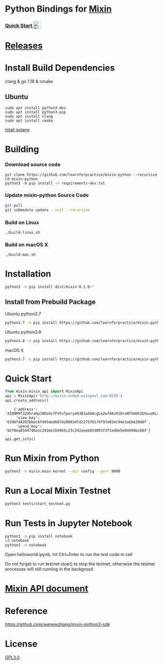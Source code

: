 # Python Bindings for [Mixin](https://github.com/mixinNetwork/mixin)
<h3>
  <a
    target="_blank"
    href="https://mybinder.org/v2/gh/learnforpractice/mixin-python/HEAD?filepath=notebook%2Fhelloworld.ipynb"
  >
    Quick Start
    <img alt="Binder" valign="bottom" height="25px"
    src="https://mybinder.org/badge_logo.svg"
    />
  </a>
</h3>

# [Releases](https://github.com/learnforpractice/mixin-python/releases/tag/v0.1)



# Install Build Dependencies

clang & go 1.16 & cmake

## Ubuntu
```
sudo apt install python3-dev
sudo apt install python3-pip
sudo apt install clang
sudo apt install cmake
```

[Intall golang](https://golang.org/doc/install)


# Building

### Download source code

```
git clone https://github.com/learnforpractice/mixin-python --recursive
cd mixin-python
python3 -m pip install -r requirements-dev.txt 
```

### Update mixin-python Source Code

```bash
git pull
git submodule update --init --recursive
```

### Build on Linux

```
./build-linux.sh
```

### Build on macOS X

```
./build-mac.sh
```

# Installation

```bash
python3 -m pip install dist/mixin-0.1.0-*
```

## Install from Prebuild Package

Ubuntu python3.7
```bash
python3.7 -m pip install https://github.com/learnforpractice/mixin-python/releases/download/v0.1/mixin-0.1.0-cp37-cp37m-linux_x86_64.whl
```

Ubuntu python3.8
```bash
python3.8 -m pip install https://github.com/learnforpractice/mixin-python/releases/download/v0.1/mixin-0.1.0-cp38-cp38-linux_x86_64.whl
```

macOS X
```bash
python3.7 -m pip install https://github.com/learnforpractice/mixin-python/releases/download/v0.1/mixin-0.1.0-cp37-cp37m-macosx_10_9_x86_64.whl
```

# Quick Start

```python
from mixin.mixin_api import MixinApi
api = MixinApi('http://mixin-node0.exinpool.com:8239')
api.create_address()
```

```
    {'address': 'XIN9M9T32UhraHpJ9Do4s7FVFeTpery49JB1u6bAcgLe2wY4As918roNTVmbh3GXuuoRLx5FyeuhvUQUmvtWtUthGdgBCdMG',
     'view_key': '6396fd4201bbec6f495ded697428003dfd227578174f97e034c94e1abb420d0f',
     'spend_key': '02f0ea8504740a1c2916e1b9965c23c242aeeb02d093f3f1ed0e5e0d494bc603'}
```

```
api.get_info()
```

# Run Mixin from Python

```bash
python3 -m mixin.main kernel --dir config --port 9000
```

# Run a Local Mixin Testnet

```bash
python3 tests/start_testnet.py
```

# Run Tests in Jupyter Notebook
```bash
python3 -m pip install notebook
cd notebook
python3 -m notebook
```
Open helloworld.ipynb, hit Ctrl+Enter to run the test code in cell

Do not forget to run testnet.stop() to stop the testnet, otherwise the testnet processes will still running in the backgroud.

# [Mixin API document](mixin_api.md)


# Reference

https://github.com/wenewzhang/mixin-python3-sdk

# License

[GPL3.0](./LICENSE)
